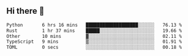 ## Hi there 👋

<!--
**whirlun/whirlun** is a ✨ _special_ ✨ repository because its `README.md` (this file) appears on your GitHub profile.

Here are some ideas to get you started:

- 🔭 I’m currently working on ...
- 🌱 I’m currently learning ...
- 👯 I’m looking to collaborate on ...
- 🤔 I’m looking for help with ...
- 💬 Ask me about ...
- 📫 How to reach me: ...
- 😄 Pronouns: ...
- ⚡ Fun fact: ...
-->
<!--START_SECTION:waka-->

```txt
Python       6 hrs 16 mins   ███████████████████░░░░░░   76.13 %
Rust         1 hr 37 mins    █████░░░░░░░░░░░░░░░░░░░░   19.66 %
Other        10 mins         ▓░░░░░░░░░░░░░░░░░░░░░░░░   02.11 %
TypeScript   9 mins          ▒░░░░░░░░░░░░░░░░░░░░░░░░   01.91 %
TOML         0 secs          ░░░░░░░░░░░░░░░░░░░░░░░░░   00.18 %
```

<!--END_SECTION:waka-->
